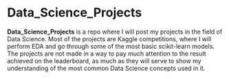 # Data_Science_Projects

**Data_Science_Projects** is a repo where I will post my projects in the field of Data Science. Most of the projects are Kaggle competitions, where I will perform EDA and go through some of the most basic scikit-learn models. The projects are not made in a way to pay much attention to the result achieved on the leaderboard, as much as they will serve to show my understanding of the most common Data Science concepts used in it.

